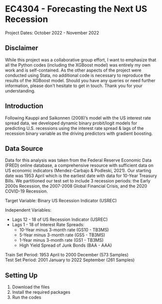 # EC4304 - Forecasting the Next US Recession
Project Dates: October 2022 - November 2022
## Disclaimer
While this project was a collaborative group effort, I want to emphasize that all the Python codes (including the XGBoost model) was entirely my own work and is self-contained. As the other aspects of the project were conducted using Stata, no additional code is necessary to reproduce the results of the XGBoost model. Should you have any queries or need further information, please don't hesitate to get in touch. Thank you for your understanding.
## Introduction
Following Kauppi and Saikonnen (2008)’s model with the US interest rate spread data, we developed dynamic binary probit/logit models for predicting U.S. recessions using the interest rate spread & lags of the recession binary variable as the driving predictors with gradient boosting.
## Data Source
Data for this analysis was taken from the Federal Reserve Economic Data (FRED) online database, a comprehensive resource with sufficient data on US economic indicators (Mendez-Carbajo & Podleski, 2021). Our starting date was 1953 April which is the earliest date with data for 10-Year Treasury Bills. We partitioned our test set to include 3 recession periods: the Early 2000s Recession, the 2007-2008 Global Financial Crisis, and the 2020 COVID-19 Recession.   

Target Variable: Binary US Recession Indicator (USREC)

Independent Variables:
- Lags 12 - 18 of US Recession Indicator (USREC)
- Lags 1 - 18 of Interest Rate Spreads:
  - 10-Year minus 3-month rate (GS10 - TB3MS)
  - 5-Year minus 3-month rate (GS5 - TB3MS)
  - 1-Year minus 3-month rate (GS1 - TB3MS)
  - High Yield Spread of Junk Bonds (BAA - AAA)  

Train Set Period: 1953 April to 2000 December (573 Samples)  
Test Set Period: 2001 January to 2022 September (261 Samples)

## Setting Up
1. Download the files
2. Install the required packages
3. Run the codes
